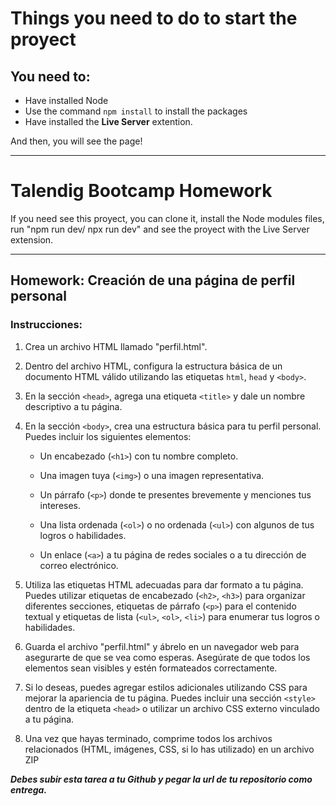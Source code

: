# Things you need to do to start the proyect

## You need to: 

- Have installed Node
- Use the command `npm install` to install the packages
- Have installed the **Live Server** extention. 

And then, you will see the page!


---

# Talendig Bootcamp Homework

If you need see this proyect, you can clone it, install the Node modules files, run "npm run dev/ npx run dev" and see the proyect with the Live Server extension. 

---

## Homework: Creación de una página de perfil personal

### Instrucciones:

1. Crea un archivo HTML llamado "perfil.html".

2. Dentro del archivo HTML, configura la estructura básica de un documento HTML válido utilizando las etiquetas `html`, `head` y `<body>`.

3. En la sección `<head>`, agrega una etiqueta `<title>` y dale un nombre descriptivo a tu página.

4. En la sección `<body>`, crea una estructura básica para tu perfil personal. Puedes incluir los siguientes elementos:

    - Un encabezado (`<h1>`) con tu nombre completo.

    - Una imagen tuya (`<img>`) o una imagen representativa.

    - Un párrafo (`<p>`) donde te presentes brevemente y menciones tus intereses.

    - Una lista ordenada (`<ol>`) o no ordenada (`<ul>`) con algunos de tus logros o habilidades.

    - Un enlace (`<a>`) a tu página de redes sociales o a tu dirección de correo electrónico.

5. Utiliza las etiquetas HTML adecuadas para dar formato a tu página. Puedes utilizar etiquetas de encabezado (`<h2>`, `<h3>`) para organizar diferentes secciones, etiquetas de párrafo (`<p>`) para el contenido textual y etiquetas de lista (`<ul>`, `<ol>`, `<li>`) para enumerar tus logros o habilidades.

6. Guarda el archivo "perfil.html" y ábrelo en un navegador web para asegurarte de que se vea como esperas. Asegúrate de que todos los elementos sean visibles y estén formateados correctamente.

7. Si lo deseas, puedes agregar estilos adicionales utilizando CSS para mejorar la apariencia de tu página. Puedes incluir una sección `<style>` dentro de la etiqueta `<head>` o utilizar un archivo CSS externo vinculado a tu página.

8. Una vez que hayas terminado, comprime todos los archivos relacionados (HTML, imágenes, CSS, si lo has utilizado) en un archivo ZIP 

**_Debes subir esta tarea a tu Github y pegar la url de tu repositorio como entrega._**